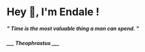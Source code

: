 <h1 title="head"> Hey 👋, I'm Endale !</h1>

**<h5><i>" Time is the most valuable thing a man can spend. "</i></h5>**

*<b>___ Theophrastus ___</b>*

